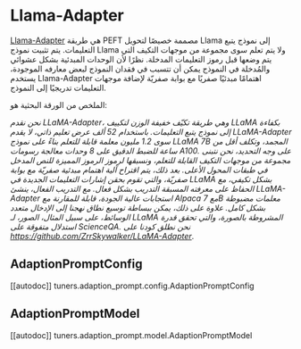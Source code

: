 # Llama-Adapter

[Llama-Adapter](https://hf.co/papers/2303.16199) هي طريقة PEFT مصممة خصيصًا لتحويل Llama إلى نموذج يتبع التعليمات. يتم تثبيت نموذج Llama ولا يتم تعلم سوى مجموعة من موجهات التكيف التي يتم وضعها قبل رموز التعليمات المدخلة. نظرًا لأن الوحدات المبدئية بشكل عشوائي والمُدخلة في النموذج يمكن أن تتسبب في فقدان النموذج لبعض معارفه الموجودة، يستخدم Llama-Adapter اهتمامًا مبدئيًا صفريًا مع بوابة صفريّة لإضافة موجهات التعليمات تدريجيًا إلى النموذج.

الملخص من الورقة البحثية هو:

*نحن نقدم LLaMA-Adapter، وهي طريقة تكيّف خفيفة الوزن لتكييف LLaMA بكفاءة إلى نموذج يتبع التعليمات. باستخدام 52 ألف عرض تعليم ذاتي، لا يقدم LLaMA-Adapter سوى 1.2 مليون معلمة قابلة للتعلم بناءً على نموذج LLaMA 7B المجمد، وتكلف أقل من ساعة للضبط الدقيق على 8 وحدات معالجة رسومات A100. على وجه التحديد، نحن نتبنى مجموعة من موجهات التكيف القابلة للتعلم، ونسبقها لرموز الرموز المميزة للنص المدخل في طبقات المحول الأعلى. بعد ذلك، يتم اقتراح آلية اهتمام مبدئية صفريّة مع بوابة صفريّة، والتي تقوم بحقن إشارات التعليمات الجديدة في LLaMA بشكل تكيفي، مع الحفاظ على معرفته المسبقة التدريب بشكل فعال. مع التدريب الفعال، ينشئ LLaMA-Adapter استجابات عالية الجودة، قابلة للمقارنة مع Alpaca مع 7B معلمات مضبوطة بشكل كامل. علاوة على ذلك، يمكن ببساطة توسيع نطاق نهجنا إلى الإدخال متعدد الوسائط، على سبيل المثال، الصور، لـ LLaMA المشروطة بالصورة، والتي تحقق قدرة استدلال متفوقة على ScienceQA. نحن نطلق كودنا على https://github.com/ZrrSkywalker/LLaMA-Adapter*.

## AdaptionPromptConfig

[[autodoc]] tuners.adaption_prompt.config.AdaptionPromptConfig

## AdaptionPromptModel

[[autodoc]] tuners.adaption_prompt.model.AdaptionPromptModel